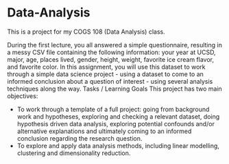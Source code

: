 # Data-Analysis

This is a project for my COGS 108 (Data Analysis) class.

During the first lecture, you all answered a simple questionnaire, resulting in a messy CSV file containing the following information: your year at UCSD, major, age, places lived, gender, height, weight, favorite ice cream flavor, and favorite color. In this assignment, you will use this dataset to work through a simple data science project - using a dataset to come to an informed conclusion about a question of interest - using several analysis techniques along the way.
Tasks / Learning Goals
This project has two main objectives:
- To work through a template of a full project: going from background work and
hypotheses, exploring and checking a relevant dataset, doing hypothesis driven data analysis, exploring potential confounds and/or alternative explanations and ultimately coming to an informed conclusion regarding the research question.
- To explore and apply data analysis methods, including linear modelling, clustering and dimensionality reduction.

